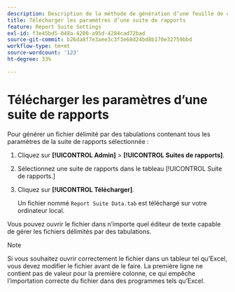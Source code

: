 ```yaml
---
description: Description de la méthode de génération d’une feuille de calcul Excel contenant tous les paramètres de la suite de rapports sélectionnée.
title: Télécharger les paramètres d’une suite de rapports
feature: Report Suite Settings
exl-id: f3e45bd5-048a-4200-a95d-4284cad72bad
source-git-commit: b26da8f7e3aee3c3f3e68d24bd8b170e32759bbd
workflow-type: tm+mt
source-wordcount: '123'
ht-degree: 33%

---
```


# Télécharger les paramètres d’une suite de rapports

Pour générer un fichier délimité par des tabulations contenant tous les paramètres de la suite de rapports sélectionnée :

1. Cliquez sur **[!UICONTROL Admin]** > **[!UICONTROL Suites de rapports]**.

2. Sélectionnez une suite de rapports dans le tableau [!UICONTROL Suite de rapports.]

3. Cliquez sur **[!UICONTROL Télécharger]**.

   Un fichier nommé `Report Suite Data.tab` est téléchargé sur votre ordinateur local.

Vous pouvez ouvrir le fichier dans n’importe quel éditeur de texte capable de gérer les fichiers délimités par des tabulations.

>[!NOTE]
>
>   Si vous souhaitez ouvrir correctement le fichier dans un tableur tel qu’Excel, vous devez modifier le fichier avant de le faire. La première ligne ne contient pas de valeur pour la première colonne, ce qui empêche l’importation correcte du fichier dans des programmes tels qu’Excel.
